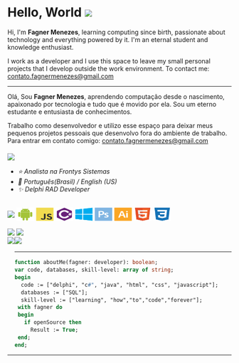 # Hello, World <a href="#"><img src="https://media.giphy.com/media/hvRJCLFzcasrR4ia7z/giphy.gif" width="25px"></a>

Hi, I'm <b>Fagner Menezes</b>, learning computing since birth, passionate about technology and everything powered by it. I'm an eternal student and knowledge enthusiast.

I work as a developer and I use this space to leave my small personal projects that I develop outside the work environment. To contact me: contato.fagnermenezes@gmail.com 
<hr/>

Olá, Sou <b>Fagner Menezes</b>, aprendendo computação desde o nascimento, apaixonado por tecnologia e tudo que é movido por ela. Sou um eterno estudante e entusiasta de conhecimentos.

Trabalho como desenvolvedor e utilizo esse espaço para deixar meus pequenos projetos pessoais que desenvolvo fora do ambiente de trabalho.
Para entrar em contato comigo: [contato.fagnermenezes@gmail.com]()<br />
<h6><img align="left" height="120px" src="https://s6.gifyu.com/images/ezgif-1-bf355e537b22.gif"><br>
 <ul>
 <li>⭐ Analista na Frontys Sistemas
 <li>💬 Português(Brasil) / English (US)
 <li>✨ Delphi RAD Developer<br>
 </ul>
</h6>
<div>
<div>
<img align="center" height="36px" src="http://www.andreanolanusse.com/pt/wp-content/uploads/2011/09/Icon_Delphi.png">
<img align="center" alt="Windows" height="30" width="40" src="https://github.com/devicons/devicon/blob/master/icons/android/android-plain.svg">
<img align="center" alt="Windows" height="30" width="40" src="https://github.com/devicons/devicon/blob/master/icons/javascript/javascript-original.svg">
<img align="center" alt="Windows" height="30" width="40" src="https://github.com/devicons/devicon/blob/master/icons/csharp/csharp-plain.svg"> 
<img align="center" alt="Windows" height="30" width="40" src="https://github.com/devicons/devicon/blob/master/icons/windows8/windows8-original.svg">
<img align="center" alt="Windows" height="30" width="40" src="https://github.com/devicons/devicon/blob/master/icons/photoshop/photoshop-plain.svg">
<img align="center" alt="Windows" height="30" width="40" src="https://github.com/devicons/devicon/blob/master/icons/illustrator/illustrator-plain.svg">
<img align="center" alt="Windows" height="30" width="40" src="https://github.com/devicons/devicon/blob/master/icons/html5/html5-original.svg">
<img align="center" alt="Windows" height="30" width="40" src="https://github.com/devicons/devicon/blob/master/icons/css3/css3-plain.svg"> 
</div>
</div>
<br>
<div>  
  
   <img height="155em" alight="justify" src="https://github-readme-stats.vercel.app/api?username=ryuuzera&count_private=true&hide_border=true&show_icons=true&theme=tokyonight">
    <img align="justify" height="155em" src="https://github-readme-stats.vercel.app/api/top-langs/?username=ryuuzera&layout=compact&count_private=true&hide_border=true&theme=tokyonight" href="#">
  </div>
  <div>
  <img align="left" height="138px" src="https://github-readme-stats.vercel.app/api/pin/?username=ryuuzera&repo=streamboard&hide_border=true&theme=tokyonight"><img align="justify" height="136px" src="https://media.giphy.com/media/AEsna63rnGlOg/giphy.gif">
  
  </div>
    
  <hr />
  
  ```pascal
function aboutMe(fagner: developer): boolean;
  var code, databases, skill-level: array of string;
  begin
    code := ["delphi", "c#", "java", "html", "css", "javascript"];
    databases := ["SQL"];
    skill-level := ["learning", "how","to","code","forever"];
   with fagner do
   begin
     if openSource then
       Result := True;
   end;
  end;
```
  
  <hr />

  
  





                                                                                                                                 
                                                                                                                                       
